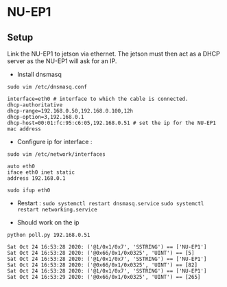 # NU-EP1

## Setup

Link the NU-EP1 to jetson via ethernet. The jetson must then act as a DHCP server as the NU-EP1 will ask for an IP.

- Install dnsmasq

`sudo vim /etc/dnsmasq.conf`

```
interface=eth0 # interface to which the cable is connected.
dhcp-authoritative
dhcp-range=192.168.0.50,192.168.0.100,12h
dhcp-option=3,192.168.0.1
dhcp-host=00:01:fc:95:c6:05,192.168.0.51 # set the ip for the NU-EP1 mac address
```

- Configure ip for interface : 

`sudo vim /etc/network/interfaces`

```
auto eth0
iface eth0 inet static
address 192.168.0.1

sudo ifup eth0
```

- Restart :
`sudo systemctl restart dnsmasq.service`
`sudo systemctl restart networking.service`

- Should work on the ip 

`python poll.py 192.168.0.51`

```
Sat Oct 24 16:53:28 2020: ('@1/0x1/0x7', 'SSTRING') == ['NU-EP1']
Sat Oct 24 16:53:28 2020: ('@0x66/0x1/0x0325', 'UINT') == [5]
Sat Oct 24 16:53:28 2020: ('@1/0x1/0x7', 'SSTRING') == ['NU-EP1']
Sat Oct 24 16:53:28 2020: ('@0x66/0x1/0x0325', 'UINT') == [82]
Sat Oct 24 16:53:28 2020: ('@1/0x1/0x7', 'SSTRING') == ['NU-EP1']
Sat Oct 24 16:53:29 2020: ('@0x66/0x1/0x0325', 'UINT') == [265]
```
